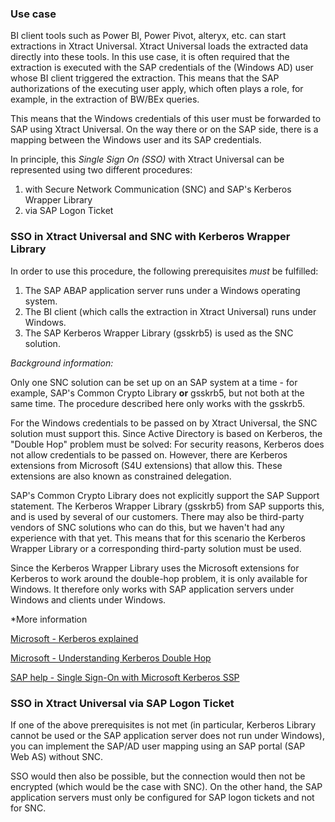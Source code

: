 ### Use case

BI client tools such as Power BI, Power Pivot, alteryx, etc. can start extractions in Xtract Universal. Xtract Universal loads the extracted data directly into these tools.
In this use case, it is often required that the extraction is executed with the SAP credentials of the (Windows AD) user whose BI client triggered the extraction. This means that the SAP authorizations of the executing user apply, which often plays a role, for example, in the extraction of BW/BEx queries.

This means that the Windows credentials of this user must be forwarded to SAP using Xtract Universal. On the way there or on the SAP side, there is a mapping between the Windows user and its SAP credentials.

In principle, this *Single Sign On (SSO)* with Xtract Universal can be represented using two different procedures:

1. with Secure Network Communication (SNC) and SAP's Kerberos Wrapper Library
2. via SAP Logon Ticket


### SSO in Xtract Universal and SNC with Kerberos Wrapper Library

In order to use this procedure, the following prerequisites *must* be fulfilled:

1. The SAP ABAP application server runs under a Windows operating system. 
2. The BI client (which calls the extraction in Xtract Universal) runs under Windows.
3. The SAP Kerberos Wrapper Library (gsskrb5) is used as the SNC solution.


*Background information:*

Only one SNC solution can be set up on an SAP system at a time - for example, SAP's Common Crypto Library **or** gsskrb5, but not both at the same time.
The procedure described here only works with the gsskrb5. 

For the Windows credentials to be passed on by Xtract Universal, the SNC solution must support this. Since Active Directory is based on Kerberos, the "Double Hop" problem must be solved: For security reasons, Kerberos does not allow credentials to be passed on. However, there are Kerberos extensions from Microsoft (S4U extensions) that allow this. These extensions are also known as constrained delegation.

SAP's Common Crypto Library does not explicitly support the SAP Support statement. The Kerberos Wrapper Library (gsskrb5) from SAP supports this, and is used by several of our customers. 
There may also be third-party vendors of SNC solutions who can do this, but we haven't had any experience with that yet. This means that for this scenario the Kerberos Wrapper Library or a corresponding third-party solution must be used.

Since the Kerberos Wrapper Library uses the Microsoft extensions for Kerberos to work around the double-hop problem, it is only available for Windows. It therefore only works with SAP application servers under Windows and clients under Windows.

*More information

[Microsoft - Kerberos explained](https://docs.microsoft.com/en-us/previous-versions/windows/it-pro/windows-2000-server/bb742516(v=technet.10))

[Microsoft - Understanding Kerberos Double Hop](https://blogs.technet.microsoft.com/askds/2008/06/13/understanding-kerberos-double-hop/)

[SAP help - Single Sign-On with Microsoft Kerberos SSP](https://help.sap.com/viewer/e815bb97839a4d83be6c4fca48ee5777/7.5.9/DE-DE/440ebf6c9b2b0d1ae10000000a114a6b.html)




### SSO in Xtract Universal via SAP Logon Ticket

If one of the above prerequisites is not met (in particular, Kerberos Library cannot be used or the SAP application server does not run under Windows), you can implement the SAP/AD user mapping using an SAP portal (SAP Web AS) without SNC.

SSO would then also be possible, but the connection would then not be encrypted (which would be the case with SNC). On the other hand, the SAP application servers must only be configured for SAP logon tickets and not for SNC.



